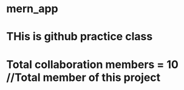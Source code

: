 # mern_app
# THis is github practice class
# Total collaboration members = 10 //Total member of this project